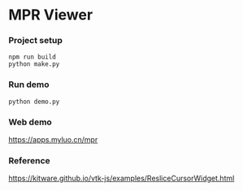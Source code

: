 # MPR Viewer

### Project setup
```
npm run build
python make.py
```

### Run demo
```
python demo.py
```

### Web demo
https://apps.myluo.cn/mpr

### Reference
https://kitware.github.io/vtk-js/examples/ResliceCursorWidget.html